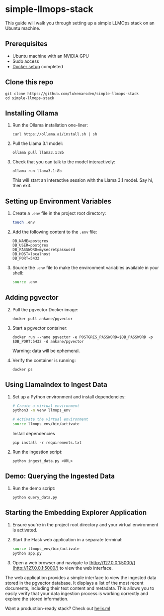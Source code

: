 # simple-llmops-stack

This guide will walk you through setting up a simple LLMOps stack on an Ubuntu machine.

<!-- TODO: re-add TOC when done -->

## Prerequisites
- Ubuntu machine with an NVIDIA GPU
- Sudo access
- [Docker setup](https://docs.docker.com/engine/install/ubuntu/) completed

## Clone this repo

```
git clone https://github.com/lukemarsden/simple-llmops-stack
cd simple-llmops-stack
```

## Installing Ollama
1. Run the Ollama installation one-liner:
   ```
   curl https://ollama.ai/install.sh | sh
   ```
2. Pull the Llama 3.1 model:
   ```
   ollama pull llama3.1:8b
   ```
3. Check that you can talk to the model interactively:
   ```
   ollama run llama3.1:8b
   ```
   This will start an interactive session with the Llama 3.1 model. Say hi, then exit.

## Setting up Environment Variables
1. Create a `.env` file in the project root directory:
   ```bash
   touch .env
   ```

2. Add the following content to the `.env` file:
   ```
   DB_NAME=postgres
   DB_USER=postgres
   DB_PASSWORD=mysecretpassword
   DB_HOST=localhost
   DB_PORT=5432
   ```

3. Source the `.env` file to make the environment variables available in your shell:
   ```bash
   source .env
   ```

## Adding pgvector
2. Pull the pgvector Docker image:
   ```
   docker pull ankane/pgvector
   ```

3. Start a pgvector container:
   ```
   docker run --name pgvector -e POSTGRES_PASSWORD=$DB_PASSWORD -p $DB_PORT:5432 -d ankane/pgvector
   ```
   Warning: data will be ephemeral.

4. Verify the container is running:
   ```
   docker ps
   ```

## Using LlamaIndex to Ingest Data
1. Set up a Python environment and install dependencies:
   ```bash
   # Create a virtual environment
   python3 -m venv llmops_env

   # Activate the virtual environment
   source llmops_env/bin/activate
   ```

   Install dependencies
   ```
   pip install -r requirements.txt
   ```

2. Run the ingestion script:
   ```
   python ingest_data.py <URL>
   ```

## Demo: Querying the Ingested Data
1. Run the demo script:
   ```
   python query_data.py
   ```

## Starting the Embedding Explorer Application
1. Ensure you're in the project root directory and your virtual environment is activated.

2. Start the Flask web application in a separate terminal:
   ```bash
   source llmops_env/bin/activate
   python app.py
   ```

3. Open a web browser and navigate to [http://127.0.0.1:5000/](http://127.0.0.1:5000/) to view the web interface.

The web application provides a simple interface to view the ingested data stored in the pgvector database. It displays a list of the most recent documents, including their text content and metadata. This allows you to easily verify that your data ingestion process is working correctly and explore the stored information.

Want a production-ready stack? Check out [helix.ml](https://helix.ml)
